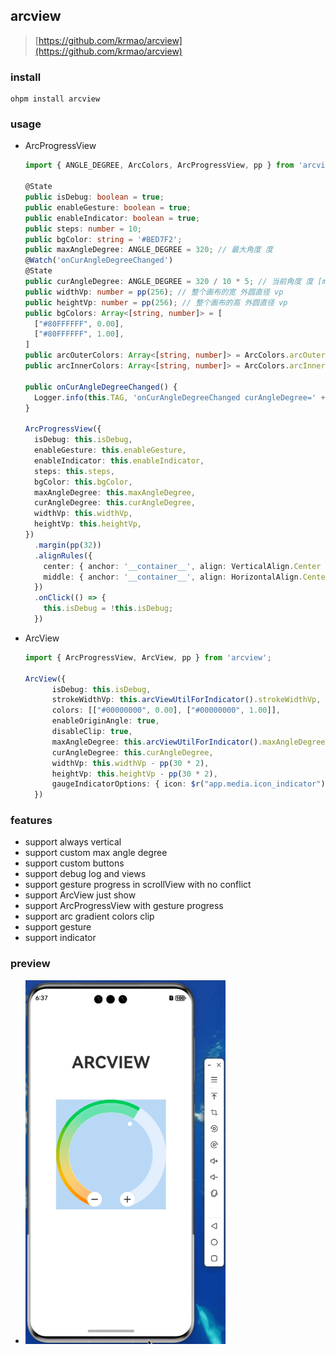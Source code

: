 ## arcview

> [https://github.com/krmao/arcview](https://github.com/krmao/arcview)

### install

```shell
ohpm install arcview
```

### usage

- ArcProgressView
    ```typescript
    import { ANGLE_DEGREE, ArcColors, ArcProgressView, pp } from 'arcview';

    @State
    public isDebug: boolean = true;
    public enableGesture: boolean = true;
    public enableIndicator: boolean = true;
    public steps: number = 10;
    public bgColor: string = '#BED7F2';
    public maxAngleDegree: ANGLE_DEGREE = 320; // 最大角度 度
    @Watch('onCurAngleDegreeChanged')
    @State
    public curAngleDegree: ANGLE_DEGREE = 320 / 10 * 5; // 当前角度 度 [minAngleDegree, maxAngleDegree]
    public widthVp: number = pp(256); // 整个画布的宽 外圆直径 vp
    public heightVp: number = pp(256); // 整个画布的高 外圆直径 vp
    public bgColors: Array<[string, number]> = [
      ["#80FFFFFF", 0.00],
      ["#80FFFFFF", 1.00],
    ]
    public arcOuterColors: Array<[string, number]> = ArcColors.arcOuterColors;
    public arcInnerColors: Array<[string, number]> = ArcColors.arcInnerColors;
  
    public onCurAngleDegreeChanged() {
      Logger.info(this.TAG, 'onCurAngleDegreeChanged curAngleDegree=' + this.curAngleDegree);
    }
  
    ArcProgressView({
      isDebug: this.isDebug,
      enableGesture: this.enableGesture,
      enableIndicator: this.enableIndicator,
      steps: this.steps,
      bgColor: this.bgColor,
      maxAngleDegree: this.maxAngleDegree,
      curAngleDegree: this.curAngleDegree,
      widthVp: this.widthVp,
      heightVp: this.heightVp,
    })
      .margin(pp(32))
      .alignRules({
        center: { anchor: '__container__', align: VerticalAlign.Center },
        middle: { anchor: '__container__', align: HorizontalAlign.Center }
      })
      .onClick(() => {
        this.isDebug = !this.isDebug;
      })
    ```
  
- ArcView
    ```typescript
    import { ArcProgressView, ArcView, pp } from 'arcview';
    
    ArcView({
          isDebug: this.isDebug,
          strokeWidthVp: this.arcViewUtilForIndicator().strokeWidthVp,
          colors: [["#00000000", 0.00], ["#00000000", 1.00]],
          enableOriginAngle: true,
          disableClip: true,
          maxAngleDegree: this.arcViewUtilForIndicator().maxAngleDegree,
          curAngleDegree: this.curAngleDegree,
          widthVp: this.widthVp - pp(30 * 2),
          heightVp: this.heightVp - pp(30 * 2),
          gaugeIndicatorOptions: { icon: $r("app.media.icon_indicator"), space: 5 },
      })
    ```

### features

- support always vertical
- support custom max angle degree
- support custom buttons
- support debug log and views
- support gesture progress in scrollView with no conflict
- support ArcView just show
- support ArcProgressView with gesture progress
- support arc gradient colors clip
- support gesture
- support indicator

### preview

- <img src="priview/preview.gif" width="320" alt="preview.gif"/>